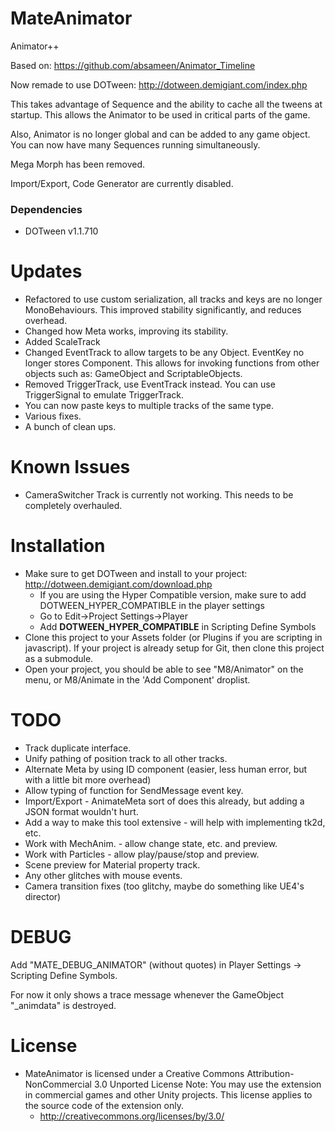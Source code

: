MateAnimator
============

Animator++

Based on: https://github.com/absameen/Animator_Timeline

Now remade to use DOTween: http://dotween.demigiant.com/index.php

This takes advantage of Sequence and the ability to cache all the tweens at startup. This allows the Animator to be used in critical parts of the game.

Also, Animator is no longer global and can be added to any game object.  You can now have many Sequences running simultaneously.

Mega Morph has been removed.

Import/Export, Code Generator are currently disabled. 

### Dependencies ###
* DOTween v1.1.710


Updates
=======
* Refactored to use custom serialization, all tracks and keys are no longer MonoBehaviours. This improved stability significantly, and reduces overhead.
* Changed how Meta works, improving its stability.
* Added ScaleTrack
* Changed EventTrack to allow targets to be any Object. EventKey no longer stores Component. This allows for invoking functions from other objects such as: GameObject and ScriptableObjects.
* Removed TriggerTrack, use EventTrack instead. You can use TriggerSignal to emulate TriggerTrack.
* You can now paste keys to multiple tracks of the same type.
* Various fixes.
* A bunch of clean ups.

Known Issues
============
* CameraSwitcher Track is currently not working. This needs to be completely overhauled.

Installation
============
* Make sure to get DOTween and install to your project: http://dotween.demigiant.com/download.php
  * If you are using the Hyper Compatible version, make sure to add DOTWEEN_HYPER_COMPATIBLE in the player settings
  * Go to Edit->Project Settings->Player
  * Add **DOTWEEN_HYPER_COMPATIBLE** in Scripting Define Symbols
* Clone this project to your Assets folder (or Plugins if you are scripting in javascript).  If your project is already setup for Git, then clone this project as a submodule.
* Open your project, you should be able to see "M8/Animator" on the menu, or M8/Animate in the 'Add Component' droplist.

TODO
====
* Track duplicate interface.
* Unify pathing of position track to all other tracks.
* Alternate Meta by using ID component (easier, less human error, but with a little bit more overhead)
* Allow typing of function for SendMessage event key.
* Import/Export - AnimateMeta sort of does this already, but adding a JSON format wouldn't hurt.
* Add a way to make this tool extensive - will help with implementing tk2d, etc.
* Work with MechAnim. - allow change state, etc. and preview.
* Work with Particles - allow play/pause/stop and preview.
* Scene preview for Material property track.
* Any other glitches with mouse events.
* Camera transition fixes (too glitchy, maybe do something like UE4's director)

DEBUG
=====
Add "MATE\_DEBUG_ANIMATOR" (without quotes) in Player Settings -> Scripting Define Symbols.

For now it only shows a trace message whenever the GameObject "_animdata" is destroyed.

License
=======
* MateAnimator is licensed under a Creative Commons Attribution-NonCommercial 3.0 Unported License
Note: You may use the extension in commercial games and other Unity projects. This license applies to the source code of the extension only.
  - http://creativecommons.org/licenses/by/3.0/
